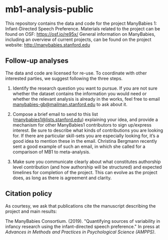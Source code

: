 # mb1-analysis-public

This repository contains the data and code for the project ManyBabies 1: Infant-Directed Speech Preference.
Materials related to the project can be found on OSF: https://osf.io/re95x/
General information on ManyBabies, including an overview of current projects, can be found on the project website: http://manybabies.stanford.edu


## Follow-up analyses

The data and code are licensed for re-use. To coordinate with other interested parties, we suggest following the three steps.

1. Identify the research question you want to pursue. If you are not sure whether the dataset contains the information you would need or whether the relevant analysis is already in the works, feel free to email manybabies-gb@mailman.stanford.edu to ask about it.

2. Compose a brief email to send to this list (manybabies1@lists.stanford.edu) explaining your idea, and provide a mechanism for other ManyBabies1 contributors to sign up/express interest. Be sure to describe what kinds of contributions you are looking for. If there are particular skill-sets you are especially looking for, it’s a good idea to mention these in the email. Christina Bergmann recently sent a good example of such an email, in which she called for a comparison of MB1 to meta-analysis.

3. Make sure you communicate clearly about what constitutes authorship level contribution (and how authorship will be structured) and expected timelines for completion of the project. This can evolve as the project does, as long as there is agreement and clarity.

## Citation policy

As courtesy, we ask that publications cite the manuscript describing the project and main results:

The ManyBabies Consortium. (2019). "Quantifying sources of variability in infancy research using the infant-directed speech preference." In press at *Advances in Methods and Practices in Psychological Science (AMPPS)*.
